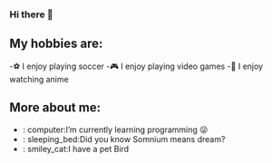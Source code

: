 ### Hi there 👋

## My hobbies are:
-:soccer: I enjoy playing soccer
-:video_game: I enjoy playing video games 
-:mage: I enjoy watching anime
## More about me:
- : computer:I’m currently learning programming :stuck_out_tongue_winking_eye: 
- : sleeping_bed:Did you know Somnium means dream?
- : smiley_cat:I have a pet Bird

